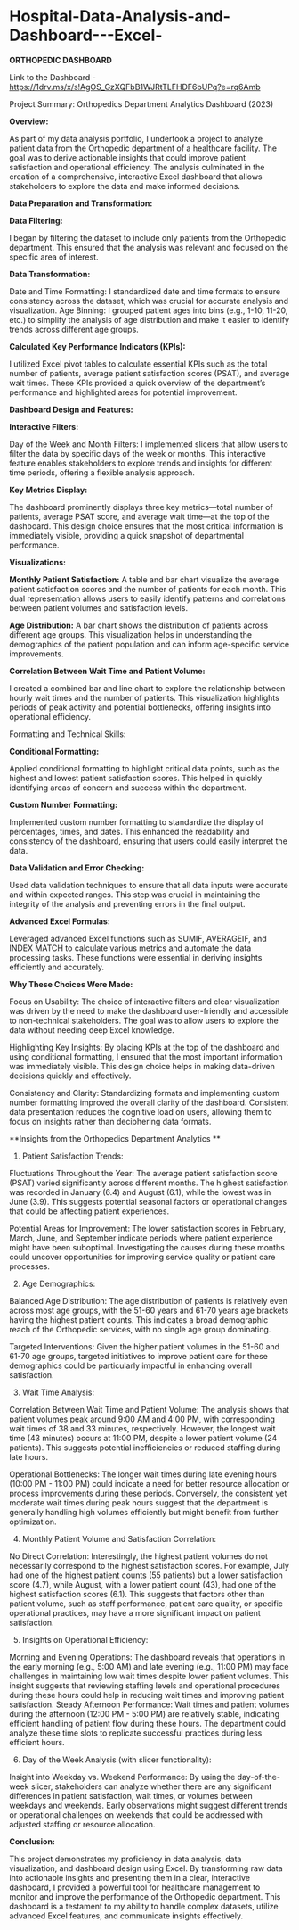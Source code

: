 # Hospital-Data-Analysis-and-Dashboard---Excel-

**ORTHOPEDIC DASHBOARD**

Link to the Dashboard -  https://1drv.ms/x/s!AgOS_GzXQFbB1WJRtTLFHDF6bUPq?e=rq6Amb

Project Summary: Orthopedics Department Analytics Dashboard (2023)

**Overview:**

As part of my data analysis portfolio, I undertook a project to analyze patient data from the Orthopedic department of a healthcare facility. The goal was to derive actionable insights that could improve patient satisfaction and operational efficiency. The analysis culminated in the creation of a comprehensive, interactive Excel dashboard that allows stakeholders to explore the data and make informed decisions.

**Data Preparation and Transformation:**

**Data Filtering:**

I began by filtering the dataset to include only patients from the Orthopedic department. This ensured that the analysis was relevant and focused on the specific area of interest.

**Data Transformation:**

Date and Time Formatting: I standardized date and time formats to ensure consistency across the dataset, which was crucial for accurate analysis and visualization.
Age Binning: I grouped patient ages into bins (e.g., 1-10, 11-20, etc.) to simplify the analysis of age distribution and make it easier to identify trends across different age groups.

**Calculated Key Performance Indicators (KPIs):**

I utilized Excel pivot tables to calculate essential KPIs such as the total number of patients, average patient satisfaction scores (PSAT), and average wait times. These KPIs provided a quick overview of the department’s performance and highlighted areas for potential improvement.

**Dashboard Design and Features:**

**Interactive Filters:**

Day of the Week and Month Filters: I implemented slicers that allow users to filter the data by specific days of the week or months. This interactive feature enables stakeholders to explore trends and insights for different time periods, offering a flexible analysis approach.

**Key Metrics Display:**

The dashboard prominently displays three key metrics—total number of patients, average PSAT score, and average wait time—at the top of the dashboard. This design choice ensures that the most critical information is immediately visible, providing a quick snapshot of departmental performance.

**Visualizations:**

**Monthly Patient Satisfaction:**
A table and bar chart visualize the average patient satisfaction scores and the number of patients for each month. This dual representation allows users to easily identify patterns and correlations between patient volumes and satisfaction levels.

**Age Distribution:**
A bar chart shows the distribution of patients across different age groups. This visualization helps in understanding the demographics of the patient population and can inform age-specific service improvements.

**Correlation Between Wait Time and Patient Volume:**

I created a combined bar and line chart to explore the relationship between hourly wait times and the number of patients. This visualization highlights periods of peak activity and potential bottlenecks, offering insights into operational efficiency.

Formatting and Technical Skills:

**Conditional Formatting:**

Applied conditional formatting to highlight critical data points, such as the highest and lowest patient satisfaction scores. This helped in quickly identifying areas of concern and success within the department.

**Custom Number Formatting:**

Implemented custom number formatting to standardize the display of percentages, times, and dates. This enhanced the readability and consistency of the dashboard, ensuring that users could easily interpret the data.

**Data Validation and Error Checking:**

Used data validation techniques to ensure that all data inputs were accurate and within expected ranges. This step was crucial in maintaining the integrity of the analysis and preventing errors in the final output.

**Advanced Excel Formulas:**

Leveraged advanced Excel functions such as SUMIF, AVERAGEIF, and INDEX MATCH to calculate various metrics and automate the data processing tasks. These functions were essential in deriving insights efficiently and accurately.

**Why These Choices Were Made:**

Focus on Usability: The choice of interactive filters and clear visualization was driven by the need to make the dashboard user-friendly and accessible to non-technical stakeholders. The goal was to allow users to explore the data without needing deep Excel knowledge.

Highlighting Key Insights: By placing KPIs at the top of the dashboard and using conditional formatting, I ensured that the most important information was immediately visible. This design choice helps in making data-driven decisions quickly and effectively.

Consistency and Clarity: Standardizing formats and implementing custom number formatting improved the overall clarity of the dashboard. Consistent data presentation reduces the cognitive load on users, allowing them to focus on insights rather than deciphering data formats.

**Insights from the Orthopedics Department Analytics **

1. Patient Satisfaction Trends:

Fluctuations Throughout the Year:
The average patient satisfaction score (PSAT) varied significantly across different months. The highest satisfaction was recorded in January (6.4) and August (6.1), while the lowest was in June (3.9). This suggests potential seasonal factors or operational changes that could be affecting patient experiences.

Potential Areas for Improvement:
The lower satisfaction scores in February, March, June, and September indicate periods where patient experience might have been suboptimal. Investigating the causes during these months could uncover opportunities for improving service quality or patient care processes.

2. Age Demographics:

Balanced Age Distribution:
The age distribution of patients is relatively even across most age groups, with the 51-60 years and 61-70 years age brackets having the highest patient counts. This indicates a broad demographic reach of the Orthopedic services, with no single age group dominating.

Targeted Interventions:
Given the higher patient volumes in the 51-60 and 61-70 age groups, targeted initiatives to improve patient care for these demographics could be particularly impactful in enhancing overall satisfaction.

3. Wait Time Analysis:

Correlation Between Wait Time and Patient Volume:
The analysis shows that patient volumes peak around 9:00 AM and 4:00 PM, with corresponding wait times of 38 and 33 minutes, respectively. However, the longest wait time (43 minutes) occurs at 11:00 PM, despite a lower patient volume (24 patients). This suggests potential inefficiencies or reduced staffing during late hours.

Operational Bottlenecks:
The longer wait times during late evening hours (10:00 PM - 11:00 PM) could indicate a need for better resource allocation or process improvements during these periods. Conversely, the consistent yet moderate wait times during peak hours suggest that the department is generally handling high volumes efficiently but might benefit from further optimization.

4. Monthly Patient Volume and Satisfaction Correlation:

No Direct Correlation:
Interestingly, the highest patient volumes do not necessarily correspond to the highest satisfaction scores. For example, July had one of the highest patient counts (55 patients) but a lower satisfaction score (4.7), while August, with a lower patient count (43), had one of the highest satisfaction scores (6.1). This suggests that factors other than patient volume, such as staff performance, patient care quality, or specific operational practices, may have a more significant impact on patient satisfaction.

5. Insights on Operational Efficiency:

Morning and Evening Operations:
The dashboard reveals that operations in the early morning (e.g., 5:00 AM) and late evening (e.g., 11:00 PM) may face challenges in maintaining low wait times despite lower patient volumes. This insight suggests that reviewing staffing levels and operational procedures during these hours could help in reducing wait times and improving patient satisfaction.
Steady Afternoon Performance:
Wait times and patient volumes during the afternoon (12:00 PM - 5:00 PM) are relatively stable, indicating efficient handling of patient flow during these hours. The department could analyze these time slots to replicate successful practices during less efficient hours.

6. Day of the Week Analysis (with slicer functionality):

Insight into Weekday vs. Weekend Performance:
By using the day-of-the-week slicer, stakeholders can analyze whether there are any significant differences in patient satisfaction, wait times, or volumes between weekdays and weekends. Early observations might suggest different trends or operational challenges on weekends that could be addressed with adjusted staffing or resource allocation.

**Conclusion:**

This project demonstrates my proficiency in data analysis, data visualization, and dashboard design using Excel. By transforming raw data into actionable insights and presenting them in a clear, interactive dashboard, I provided a powerful tool for healthcare management to monitor and improve the performance of the Orthopedic department. This dashboard is a testament to my ability to handle complex datasets, utilize advanced Excel features, and communicate insights effectively.


